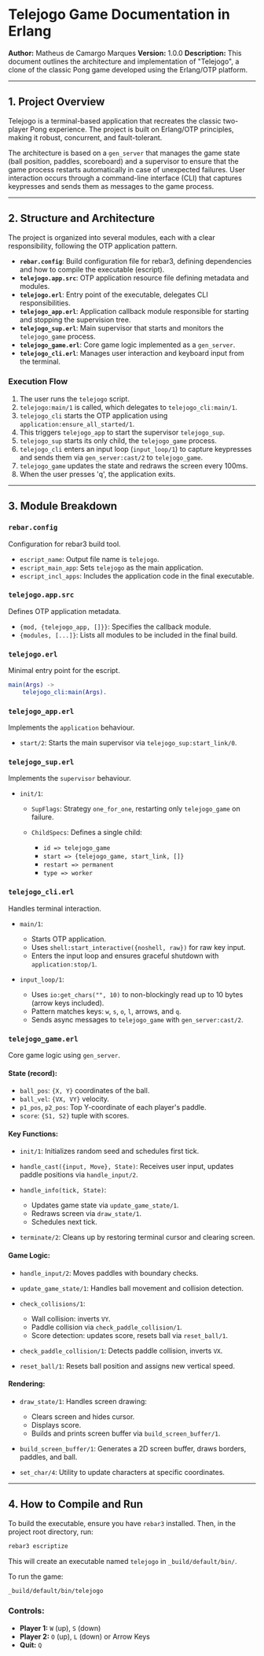 # Telejogo Game Documentation in Erlang
**Author:** Matheus de Camargo Marques
**Version:** 1.0.0
**Description:** This document outlines the architecture and implementation of "Telejogo", a clone of the classic Pong game developed using the Erlang/OTP platform.

---

## 1. Project Overview

Telejogo is a terminal-based application that recreates the classic two-player Pong experience. The project is built on Erlang/OTP principles, making it robust, concurrent, and fault-tolerant.

The architecture is based on a `gen_server` that manages the game state (ball position, paddles, scoreboard) and a supervisor to ensure that the game process restarts automatically in case of unexpected failures. User interaction occurs through a command-line interface (CLI) that captures keypresses and sends them as messages to the game process.

---

## 2. Structure and Architecture

The project is organized into several modules, each with a clear responsibility, following the OTP application pattern.

* **`rebar.config`**: Build configuration file for rebar3, defining dependencies and how to compile the executable (escript).
* **`telejogo.app.src`**: OTP application resource file defining metadata and modules.
* **`telejogo.erl`**: Entry point of the executable, delegates CLI responsibilities.
* **`telejogo_app.erl`**: Application callback module responsible for starting and stopping the supervision tree.
* **`telejogo_sup.erl`**: Main supervisor that starts and monitors the `telejogo_game` process.
* **`telejogo_game.erl`**: Core game logic implemented as a `gen_server`.
* **`telejogo_cli.erl`**: Manages user interaction and keyboard input from the terminal.

### Execution Flow

1. The user runs the `telejogo` script.
2. `telejogo:main/1` is called, which delegates to `telejogo_cli:main/1`.
3. `telejogo_cli` starts the OTP application using `application:ensure_all_started/1`.
4. This triggers `telejogo_app` to start the supervisor `telejogo_sup`.
5. `telejogo_sup` starts its only child, the `telejogo_game` process.
6. `telejogo_cli` enters an input loop (`input_loop/1`) to capture keypresses and sends them via `gen_server:cast/2` to `telejogo_game`.
7. `telejogo_game` updates the state and redraws the screen every 100ms.
8. When the user presses 'q', the application exits.

---

## 3. Module Breakdown

### `rebar.config`

Configuration for rebar3 build tool.

* `escript_name`: Output file name is `telejogo`.
* `escript_main_app`: Sets `telejogo` as the main application.
* `escript_incl_apps`: Includes the application code in the final executable.

### `telejogo.app.src`

Defines OTP application metadata.

* `{mod, {telejogo_app, []}}`: Specifies the callback module.
* `{modules, [...]}`: Lists all modules to be included in the final build.

### `telejogo.erl`

Minimal entry point for the escript.

```erlang
main(Args) ->
    telejogo_cli:main(Args).
```

### `telejogo_app.erl`

Implements the `application` behaviour.

* `start/2`: Starts the main supervisor via `telejogo_sup:start_link/0`.

### `telejogo_sup.erl`

Implements the `supervisor` behaviour.

* `init/1`:

  * `SupFlags`: Strategy `one_for_one`, restarting only `telejogo_game` on failure.
  * `ChildSpecs`: Defines a single child:

    * `id => telejogo_game`
    * `start => {telejogo_game, start_link, []}`
    * `restart => permanent`
    * `type => worker`

### `telejogo_cli.erl`

Handles terminal interaction.

* `main/1`:

  * Starts OTP application.
  * Uses `shell:start_interactive({noshell, raw})` for raw key input.
  * Enters the input loop and ensures graceful shutdown with `application:stop/1`.
* `input_loop/1`:

  * Uses `io:get_chars("", 10)` to non-blockingly read up to 10 bytes (arrow keys included).
  * Pattern matches keys: `w`, `s`, `o`, `l`, arrows, and `q`.
  * Sends async messages to `telejogo_game` with `gen_server:cast/2`.

### `telejogo_game.erl`

Core game logic using `gen_server`.

#### State (record):

* `ball_pos`: `{X, Y}` coordinates of the ball.
* `ball_vel`: `{VX, VY}` velocity.
* `p1_pos`, `p2_pos`: Top Y-coordinate of each player's paddle.
* `score`: `{S1, S2}` tuple with scores.

#### Key Functions:

* `init/1`: Initializes random seed and schedules first tick.
* `handle_cast({input, Move}, State)`: Receives user input, updates paddle positions via `handle_input/2`.
* `handle_info(tick, State)`:

  * Updates game state via `update_game_state/1`.
  * Redraws screen via `draw_state/1`.
  * Schedules next tick.
* `terminate/2`: Cleans up by restoring terminal cursor and clearing screen.

#### Game Logic:

* `handle_input/2`: Moves paddles with boundary checks.
* `update_game_state/1`: Handles ball movement and collision detection.
* `check_collisions/1`:

  * Wall collision: inverts `VY`.
  * Paddle collision via `check_paddle_collision/1`.
  * Score detection: updates score, resets ball via `reset_ball/1`.
* `check_paddle_collision/1`: Detects paddle collision, inverts `VX`.
* `reset_ball/1`: Resets ball position and assigns new vertical speed.

#### Rendering:

* `draw_state/1`: Handles screen drawing:

  * Clears screen and hides cursor.
  * Displays score.
  * Builds and prints screen buffer via `build_screen_buffer/1`.
* `build_screen_buffer/1`: Generates a 2D screen buffer, draws borders, paddles, and ball.
* `set_char/4`: Utility to update characters at specific coordinates.

---

## 4. How to Compile and Run

To build the executable, ensure you have `rebar3` installed. Then, in the project root directory, run:

```bash
rebar3 escriptize
```

This will create an executable named `telejogo` in `_build/default/bin/`.

To run the game:

```bash
_build/default/bin/telejogo
```

### Controls:

* **Player 1:** `W` (up), `S` (down)
* **Player 2:** `O` (up), `L` (down) or Arrow Keys
* **Quit:** `Q`


